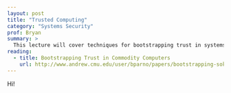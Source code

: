 ```yaml
---
layout: post
title: "Trusted Computing"
category: "Systems Security"
prof: Bryan
summary: >
  This lecture will cover techniques for bootstrapping trust in systems.
reading: 
  - title: Bootstrapping Trust in Commodity Computers
    url: http://www.andrew.cmu.edu/user/bparno/papers/bootstrapping-sok.pdf
---
```


Hi!
